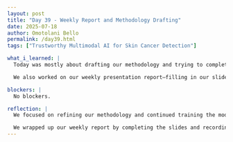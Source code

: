 ```yaml
---
layout: post
title: "Day 39 - Weekly Report and Methodology Drafting"
date: 2025-07-18
author: Omotolani Bello
permalink: /day39.html
tags: ["Trustworthy Multimodal AI for Skin Cancer Detection"]

what_i_learned: |
  Today was mostly about drafting our methodology and trying to complete the model trainings. Working on the methodology helped us clarify what exactly we want to do, how we plan to do it, and the kind of results we're aiming for. It also pushed me to do deeper research on why the models we chose are suitable for our dataset, what to expect from them, and how to improve their performance.

  We also worked on our weekly presentation report—filling in our slides and recording the video. This week was really productive, even with a few hiccups here and there. It’s also starting to feel real that the program is almost over. I’m really grateful to have come this far. The knowledge I’ve gained is something I’ll carry with me for a long time.

blockers: |
  No blockers.

reflection: |
  We focused on refining our methodology and continued training the models. Writing out the methodology really helped put things into perspective—seeing how everything connects from data collection to model evaluation. It also pushed me to understand more deeply why we’re choosing specific models and how they align with our goals.

  We wrapped up our weekly report by completing the slides and recording our presentation. Looking back, this week felt like a major step forward. Even with the small challenges, we were able to push through. It's hard to believe we’re getting close to the end of this program, but I’m proud of how far we’ve come and excited for what’s still ahead.
---
```

